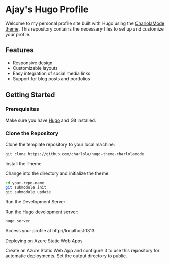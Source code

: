 # Ajay's Hugo Profile

Welcome to my personal profile site built with Hugo using the [CharlolaMode theme](https://github.com/charlola/hugo-theme-charlolamode). This repository contains the necessary files to set up and customize your profile.

## Features

- Responsive design
- Customizable layouts
- Easy integration of social media links
- Support for blog posts and portfolios

## Getting Started

### Prerequisites

Make sure you have [Hugo](https://gohugo.io/getting-started/installation/) and Git installed.

### Clone the Repository

Clone the template repository to your local machine:

```bash
git clone https://github.com/charlola/hugo-theme-charlolamode

```
Install the Theme

Change into the directory and initialize the theme:
```bash
cd your-repo-name
git submodule init
git submodule update
```
Run the Development Server

Run the Hugo development server:

```bash
hugo server
```
Access your profile at http://localhost:1313.

Deploying on Azure Static Web Apps

Create an Azure Static Web App and configure it to use this repository for automatic deployments. Set the output directory to public.
